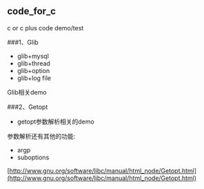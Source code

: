 ## code\_for_c
c or c plus code demo/test

###1、Glib

+  glib+mysql
+  glib+thread
+  glib+option
+  glib+log file

Glib相关demo

###2、Getopt
+ getopt参数解析相关的demo

参数解析还有其他的功能:
+ argp
+ suboptions

[http://www.gnu.org/software/libc/manual/html_node/Getopt.html](http://www.gnu.org/software/libc/manual/html_node/Getopt.html)


